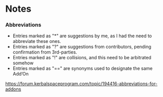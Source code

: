 # Notes

### Abbreviations

* Entries marked as "*" are suggestions by me, as I had the need to abbreviate these ones. 
* Entries marked as "?" are suggestions from contributors, pending confirmation from 3rd-parties. 
* Entries marked as "!" are collisions, and this need to be arbitrated somehow 
* Entries marked as "==" are synonyms used to designate the same Add’On 

https://forum.kerbalspaceprogram.com/topic/194416-abbreviations-for-addons
